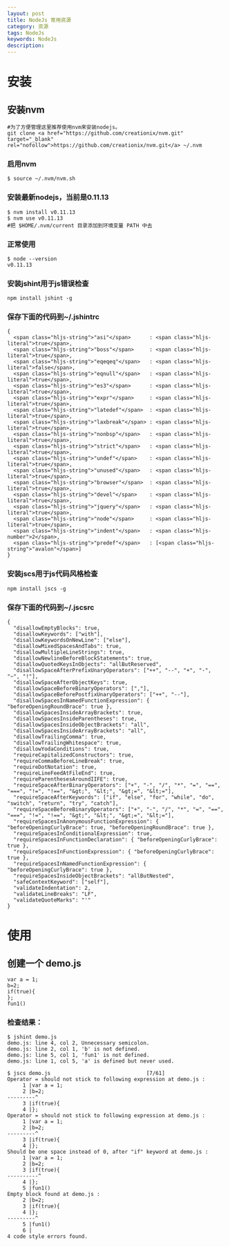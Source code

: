 ```yaml
---
layout: post
title: NodeJs 常用资源
category: 资源
tags: NodeJs
keywords: NodeJs
description: 
---
```


# 安装

## 安装nvm

    #为了方便管理这里推荐使用nvm来安装nodejs。
    git clone <a href="https://github.com/creationix/nvm.git" target="_blank" rel="nofollow">https://github.com/creationix/nvm.git</a> ~/.nvm

### 启用nvm

    $ source ~/.nvm/nvm.sh

### 安装最新nodejs，当前是0.11.13

    $ nvm install v0.11.13
    $ nvm use v0.11.13
    #把 $HOME/.nvm/current 目录添加到环境变量 PATH 中去

### 正常使用

    $ node --version
    v0.11.13

### 安装jshint用于js错误检查

    npm install jshint -g

### 保存下面的代码到~/.jshintrc

    {
      <span class="hljs-string">"asi"</span>      : <span class="hljs-literal">true</span>,
      <span class="hljs-string">"boss"</span>     : <span class="hljs-literal">true</span>,
      <span class="hljs-string">"eqeqeq"</span>   : <span class="hljs-literal">false</span>,
      <span class="hljs-string">"eqnull"</span>   : <span class="hljs-literal">true</span>,
      <span class="hljs-string">"es3"</span>      : <span class="hljs-literal">true</span>,
      <span class="hljs-string">"expr"</span>     : <span class="hljs-literal">true</span>,
      <span class="hljs-string">"latedef"</span>  : <span class="hljs-literal">true</span>,
      <span class="hljs-string">"laxbreak"</span> : <span class="hljs-literal">true</span>,
      <span class="hljs-string">"nonbsp"</span>   : <span class="hljs-literal">true</span>,
      <span class="hljs-string">"strict"</span>   : <span class="hljs-literal">true</span>,
      <span class="hljs-string">"undef"</span>    : <span class="hljs-literal">true</span>,
      <span class="hljs-string">"unused"</span>   : <span class="hljs-literal">true</span>,
      <span class="hljs-string">"browser"</span>  : <span class="hljs-literal">true</span>,
      <span class="hljs-string">"devel"</span>    : <span class="hljs-literal">true</span>,
      <span class="hljs-string">"jquery"</span>   : <span class="hljs-literal">true</span>,
      <span class="hljs-string">"node"</span>     : <span class="hljs-literal">true</span>,
      <span class="hljs-string">"indent"</span>   : <span class="hljs-number">2</span>,
      <span class="hljs-string">"predef"</span>   : [<span class="hljs-string">"avalon"</span>]
    }

### 安装jscs用于js代码风格检查

    npm install jscs -g

### 保存下面的代码到~/.jscsrc

    {
      "disallowEmptyBlocks": true,
      "disallowKeywords": ["with"],
      "disallowKeywordsOnNewLine": ["else"],
      "disallowMixedSpacesAndTabs": true,
      "disallowMultipleLineStrings": true,
      "disallowNewlineBeforeBlockStatements": true,
      "disallowQuotedKeysInObjects": "allButReserved",
      "disallowSpaceAfterPrefixUnaryOperators": ["++", "--", "+", "-", "~", "!"],
      "disallowSpaceAfterObjectKeys": true,
      "disallowSpaceBeforeBinaryOperators": [","],
      "disallowSpaceBeforePostfixUnaryOperators": ["++", "--"],
      "disallowSpacesInNamedFunctionExpression": { "beforeOpeningRoundBrace": true },
      "disallowSpacesInsideArrayBrackets": true,
      "disallowSpacesInsideParentheses": true,
      "disallowSpacesInsideObjectBrackets": "all",
      "disallowSpacesInsideArrayBrackets": "all",
      "disallowTrailingComma": true,
      "disallowTrailingWhitespace": true,
      "disallowYodaConditions": true,
      "requireCapitalizedConstructors": true,
      "requireCommaBeforeLineBreak": true,
      "requireDotNotation": true,
      "requireLineFeedAtFileEnd": true,
      "requireParenthesesAroundIIFE": true,
      "requireSpaceAfterBinaryOperators": ["+", "-", "/", "*", "=", "==", "===", "!=", "!==", "&gt;", "&lt;", "&gt;=", "&lt;="],
      "requireSpaceAfterKeywords": ["if", "else", "for", "while", "do", "switch", "return", "try", "catch"],
      "requireSpaceBeforeBinaryOperators": ["+", "-", "/", "*", "=", "==", "===", "!=", "!==", "&gt;", "&lt;", "&gt;=", "&lt;="],
      "requireSpacesInAnonymousFunctionExpression": { "beforeOpeningCurlyBrace": true, "beforeOpeningRoundBrace": true },
      "requireSpacesInConditionalExpression": true,
      "requireSpacesInFunctionDeclaration": { "beforeOpeningCurlyBrace": true },
      "requireSpacesInFunctionExpression": { "beforeOpeningCurlyBrace": true },
      "requireSpacesInNamedFunctionExpression": { "beforeOpeningCurlyBrace": true },
      "requireSpacesInsideObjectBrackets": "allButNested",
      "safeContextKeyword": ["self"],
      "validateIndentation": 2,
      "validateLineBreaks": "LF",
      "validateQuoteMarks": "'"
    }

#  使用
## 创建一个 demo.js

    var a = 1;
    b=2;
    if(true){
    };
    fun1()

### 检查结果：

    $ jshint demo.js
    demo.js: line 4, col 2, Unnecessary semicolon.
    demo.js: line 2, col 1, 'b' is not defined.
    demo.js: line 5, col 1, 'fun1' is not defined.
    demo.js: line 1, col 5, 'a' is defined but never used.
     
    $ jscs demo.js                               [7/61]
    Operator = should not stick to following expression at demo.js :
         1 |var a = 1;
         2 |b=2;
    ---------^
         3 |if(true){
         4 |};
    Operator = should not stick to following expression at demo.js :
         1 |var a = 1;
         2 |b=2;
    ---------^
         3 |if(true){
         4 |};
    Should be one space instead of 0, after "if" keyword at demo.js :
         1 |var a = 1;
         2 |b=2;
         3 |if(true){
    ----------^
         4 |};
         5 |fun1()
    Empty block found at demo.js :
         2 |b=2;
         3 |if(true){
         4 |};
    ---------^
         5 |fun1()
         6 |
    4 code style errors found. 